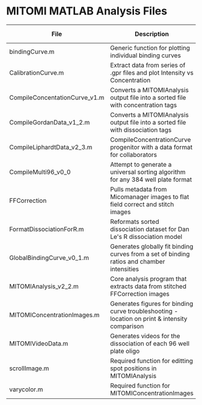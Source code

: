 # MITOMI MATLAB Analysis Files

| File | Description | Reformatted Name |
|------|-------------|------------------|
| bindingCurve.m | Generic function for plotting individual binding curves | N/A |
| CalibrationCurve.m | Extract data from series of .gpr files and plot Intensity vs Concentration | N/A | 
| CompileConcentationCurve_v1.m | Converts a MITOMIAnalysis output file into a sorted file with concentration tags | N/A |
| CompileGordanData_v1_2.m | Converts a MITOMIAnalysis output file into a sorted file with dissociation tags | N/A |
| CompileLiphardtData_v2_3.m | CompileConcentrationCurve progenitor with a data format for collaborators | N/A |
| CompileMulti96_v0_0 | Attempt to generate a universal sorting algorithm for any 384 well plate format | N/A |
| FFCorrection | Pulls metadata from Micomanager images to flat field correct and stitch images | N/A |
| FormatDissociationForR.m | Reformats sorted dissociation dataset for Dan Le's R dissociation model | N/A |
| GlobalBindingCurve_v0_1.m | Generates globally fit binding curves from a set of binding ratios and chamber intensities | N/A |
| MITOMIAnalysis_v2_2.m | Core analysis program that extracts data from stitched FFCorrection images | N/A |
| MITOMIConcentrationImages.m | Generates figures for binding curve troubleshooting - location on print & intensity comparison | N/A | 
| MITOMIVideoData.m | Generates videos for the dissociation of each 96 well plate oligo | N/A |
| scrollImage.m | Required function for editting spot positions in MITOMIAnalysis | N/A |
| varycolor.m | Required function for MITOMIConcentrationImages | N/A |
